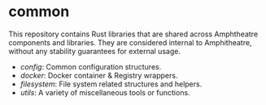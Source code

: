 # common

This repository contains Rust libraries that are shared across Amphtheatre 
components and libraries. They are considered internal to Amphitheatre, without
any stability guarantees for external usage.

- *config*: Common configuration structures.
- *docker*: Docker container & Registry wrappers.
- *filesystem*: File system related structures and helpers.
- *utils*: A variety of miscellaneous tools or functions.